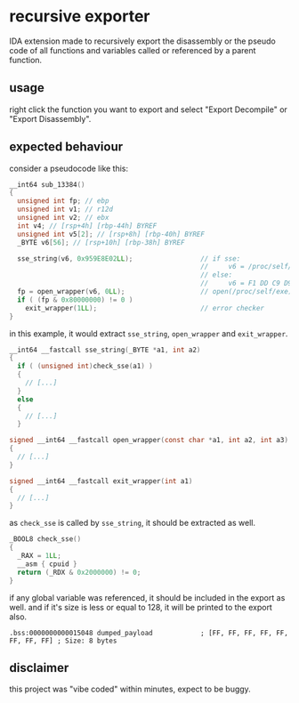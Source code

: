 # recursive exporter

IDA extension made to recursively export the disassembly or the pseudo code of all functions and variables called or referenced by a parent function.

## usage
right click the function you want to export and select "Export Decompile" or "Export Disassembly".

## expected behaviour

consider a pseudocode like this:

```c
__int64 sub_13384()
{
  unsigned int fp; // ebp
  unsigned int v1; // r12d
  unsigned int v2; // ebx
  int v4; // [rsp+4h] [rbp-44h] BYREF
  unsigned int v5[2]; // [rsp+8h] [rbp-40h] BYREF
  _BYTE v6[56]; // [rsp+10h] [rbp-38h] BYREF

  sse_string(v6, 0x959E8E02LL);                 // if sse:
                                                //     v6 = /proc/self/exe
                                                // else:
                                                //     v6 = F1 DD C9 D9 9F 39 FE FA EF EC 67 CC 8D 80 C5 45
  fp = open_wrapper(v6, 0LL);                   // open(/proc/self/exe)
  if ( (fp & 0x80000000) != 0 )
    exit_wrapper(1LL);                          // error checker
}
```

in this example, it would extract `sse_string`, `open_wrapper` and `exit_wrapper`.


```c
__int64 __fastcall sse_string(_BYTE *a1, int a2)
{
  if ( (unsigned int)check_sse(a1) )
  {
    // [...]
  }
  else
  {
    // [...]
  }

signed __int64 __fastcall open_wrapper(const char *a1, int a2, int a3)
{
  // [...]
}

signed __int64 __fastcall exit_wrapper(int a1)
{
  // [...]
}
```

as `check_sse` is called by `sse_string`, it should be extracted as well.

```c
_BOOL8 check_sse()
{
  _RAX = 1LL;
  __asm { cpuid }
  return (_RDX & 0x2000000) != 0;
}
```

if any global variable was referenced, it should be included in the export as well. and if it's size is less or equal to 128, it will be printed to the export also.

```
.bss:0000000000015048 dumped_payload            ; [FF, FF, FF, FF, FF, FF, FF, FF] ; Size: 8 bytes
```

## disclaimer
this project was "vibe coded" within minutes, expect to be buggy.
